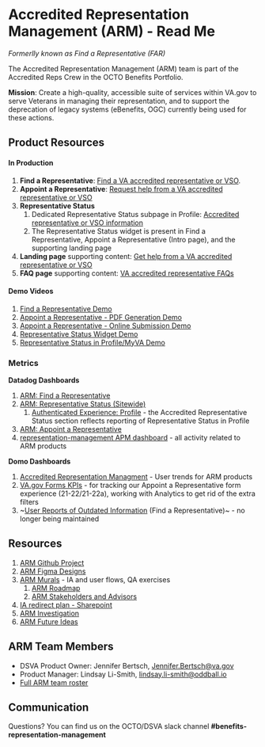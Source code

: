 # Accredited Representation Management (ARM) - Read Me

_Formerlly known as Find a Representative (FAR)_

The Accredited Representation Management (ARM) team is part of the Accredited Reps Crew in the OCTO Benefits Portfolio.

**Mission**: Create a high-quality, accessible suite of services within VA.gov to serve Veterans in managing their representation, and to support the deprecation of legacy systems (eBenefits, OGC) currently being used for these actions.

## Product Resources

#### In Production
1. **Find a Representative**: [Find a VA accredited representative or VSO](https://www.va.gov/get-help-from-accredited-representative/find-rep).
2. **Appoint a Representative**: [Request help from a VA accredited representative or VSO](https://www.va.gov/get-help-from-accredited-representative/appoint-rep/introduction)
3. **Representative Status** 
   1. Dedicated Representative Status subpage in Profile: [Accredited representative or VSO information](https://www.va.gov/profile/accredited-representative)
   2. The Representative Status widget is present in Find a Representative, Appoint a Representative (Intro page), and the supporting landing page
5. **Landing page** supporting content: [Get help from a VA accredited representative or VSO](https://www.va.gov/get-help-from-accredited-representative/)
6. **FAQ page** supporting content: [VA accredited representative FAQs](https://www.va.gov/resources/va-accredited-representative-faqs/)

#### Demo Videos
1. [Find a Representative Demo](https://dvagov.sharepoint.com/:v:/r/sites/vaabdvro/Shared%20Documents/Accredited%20Representation%20Management/Product%20Information/Product%20Demo%20Recordings/Find%20a%20Representative%20Demo.mov?csf=1&web=1&e=AaVq9f)
2. [Appoint a Representative - PDF Generation Demo](https://dvagov.sharepoint.com/:v:/r/sites/vaabdvro/Shared%20Documents/Accredited%20Representation%20Management/Product%20Information/Product%20Demo%20Recordings/Appoint%20a%20Representative%20-%20PDF%20Generation%20Demo.mp4?csf=1&web=1&e=Z6NxVn)
3. [Appoint a Representative - Online Submission Demo](https://dvagov.sharepoint.com/:v:/r/sites/vaabdvro/Shared%20Documents/Accredited%20Representation%20Management/Product%20Information/Product%20Demo%20Recordings/Appoint%20a%20Representative%20-%20Online%20Submission%20Demo.mp4?csf=1&web=1&e=6fZuue)
4. [Representative Status Widget Demo](https://dvagov.sharepoint.com/:v:/r/sites/vaabdvro/Shared%20Documents/Accredited%20Representation%20Management/Product%20Information/Product%20Demo%20Recordings/Representative%20Status%20Widget%20Demo.mp4?csf=1&web=1&e=nMo14H)
5. [Representative Status in Profile/MyVA Demo](https://dvagov.sharepoint.com/:v:/r/sites/vaabdvro/Shared%20Documents/Accredited%20Representation%20Management/Product%20Information/Product%20Demo%20Recordings/Representative%20Status%20in%20Profile_MyVA%20Demo.mp4?csf=1&web=1&e=KrCRpw)

### Metrics
**Datadog Dashboards**
1. [ARM: Find a Representative](https://vagov.ddog-gov.com/dashboard/55d-sc2-bxi/arm-find-a-representative?fromUser=false&refresh_mode=sliding&from_ts=1736986754401&to_ts=1739578754401&live=true)
2. [ARM: Representative Status (Sitewide)](https://vagov.ddog-gov.com/dashboard/ttj-p2z-9gh?fromUser=true&refresh_mode=sliding&from_ts=1734903344987&to_ts=1737581744987&live=true)
   1. [Authenticated Experience: Profile](https://vagov.ddog-gov.com/dashboard/86m-u8e-z5x/authenticated-experience-profile?fromUser=false&refresh_mode=sliding&from_ts=1753376169468&to_ts=1753980969468&live=true) - the Accredited Representative Status section reflects reporting of Representative Status in Profile
4. [ARM: Appoint a Representative](https://vagov.ddog-gov.com/dashboard/iiz-nnm-2em/arm-appoint-a-representative?fromUser=false&offset=0&refresh_mode=monthly&from_ts=1751353200032&to_ts=1753980942350&live=true)
5. [representation-management APM dashboard](https://vagov.ddog-gov.com/apm/entity/service%3Arepresentation-management?compareVersionEnd=0&compareVersionPaused=false&compareVersionStart=0&dependencyMap=qson%3A%28data%3A%28telemetrySelection%3Aall_sources%29%2Cversion%3A%210%29&dependencyMap.showNetworkMetrics=false&env=eks-prod&fromUser=false&graphType=flamegraph&groupMapByOperation=null&logs=qson%3A%28data%3A%28indexes%3A%5B%5D%29%2Cversion%3A%210%29&operationName=rack.request&panels=qson%3A%28data%3A%28%29%2Cversion%3A%210%29&shouldShowLegend=true&sort=time&summary=qson%3A%28data%3A%28visible%3A%21t%2Cchanges%3A%28%29%2Cerrors%3A%28selected%3Acount%29%2Chits%3A%28selected%3Acount%29%2Clatency%3A%28selected%3Alatency%2Cslot%3A%28agg%3A95%29%2Cdistribution%3A%28isLogScale%3A%21f%29%2CshowTraceOutliers%3A%21t%29%2Csublayer%3A%28slot%3A%28layers%3AserviceAndInferred%29%2Cselected%3Apercentage%29%2ClagMetrics%3A%28selectedMetric%3A%21s%2CselectedGroupBy%3A%21s%29%29%2Cversion%3A%211%29&traceQuery=&traces=qson%3A%28data%3A%28%29%2Cversion%3A%210%29&start=1753966555279&end=1753980955279&paused=false) - all activity related to ARM products

**Domo Dashboards**
1. [Accredited Representation Managment](https://va-gov.domo.com/page/1897070864) - User trends for ARM products
2. [VA.gov Forms KPIs](https://va-gov.domo.com/page/447193050) - for tracking our Appoint a Representative form experience (21-22/21-22a), working with Analytics to get rid of the extra filters
3. ~[User Reports of Outdated Information](https://va-gov.domo.com/page/1509130506) (Find a Representative)~ - no longer being maintained

## Resources
1. [ARM Github Project](https://github.com/orgs/department-of-veterans-affairs/projects/1180/views/10)
2. [ARM Figma Designs](https://www.figma.com/file/bzbwObT9hiItve0q3cQX9c/Find-and-Appoint-a-Representative?type=design&mode=design&t=qs3g0N5S6p6hSnJo-0)
3. [ARM Murals](https://app.mural.co/t/departmentofveteransaffairs9999/r/1613770853903?folderUuid=6f5bc102-a270-4486-8f72-551eb1f9a8b5) - IA and user flows, QA exercises
   1. [ARM Roadmap](https://app.mural.co/t/departmentofveteransaffairs9999/m/departmentofveteransaffairs9999/1733520738354/f3dce99e16382f161269a73a2339de61aea289c6)
   2. [ARM Stakeholders and Advisors](https://app.mural.co/t/departmentofveteransaffairs9999/m/departmentofveteransaffairs9999/1699986925507/b10367544c62e9b5e91ce0402cfb40d15b33804f)
5. [IA redirect plan - Sharepoint](https://dvagov.sharepoint.com/:w:/r/sites/SitewideCAIA/_layouts/15/Doc.aspx?sourcedoc=%7B203EE57C-1260-4A20-9981-40A7396FB36A%7D&file=0.0%20Redirect%20plan.docx&action=default&mobileredirect=true)
6. [ARM Investigation](https://dvagov.sharepoint.com/:w:/r/sites/vaabdvro/Shared%20Documents/Accredited%20Representation%20Management/Research/ARM%20General%20Investigation.docx?d=wc58670f9e35140debe149ac21f20b65a&csf=1&web=1&e=lYiU0d)
7. [ARM Future Ideas](https://dvagov.sharepoint.com/:w:/r/sites/vaabdvro/Shared%20Documents/Accredited%20Representation%20Management/ARM%20Future%20Ideas.docx?d=wfe95a788166e4670bfda5a59798550d7&csf=1&web=1&e=7iFIw0)

## ARM Team Members

- DSVA Product Owner: Jennifer Bertsch, Jennifer.Bertsch@va.gov
- Product Manager: Lindsay Li-Smith, lindsay.li-smith@oddball.io
- [Full ARM team roster](https://github.com/orgs/department-of-veterans-affairs/projects/947/views/5)

## Communication
Questions?  You can find us on the OCTO/DSVA slack channel **#benefits-representation-management**
